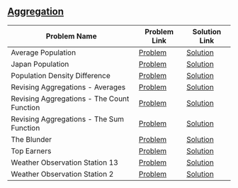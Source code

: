 ## [Aggregation](https://www.hackerrank.com/domains/sql/aggregation)

Problem Name|Problem Link|Solution Link
---|---|---
Average Population|[Problem](https://www.hackerrank.com/challenges/average-population/problem)|[Solution](/average-population.sql)
Japan Population|[Problem](https://www.hackerrank.com/challenges/japan-population/problem)|[Solution](/japan-population.sql)
Population Density Difference|[Problem](https://www.hackerrank.com/challenges/population-density-difference/problem)|[Solution](/population-density-difference.sql)
Revising Aggregations - Averages|[Problem](https://www.hackerrank.com/challenges/revising-aggregations-the-average-function/problem)|[Solution](/revising-aggregations-the-average-function.sql)
Revising Aggregations - The Count Function|[Problem](https://www.hackerrank.com/challenges/revising-aggregations-the-count-function/problem)|[Solution](/revising-aggregations-the-count-function.sql)
Revising Aggregations - The Sum Function|[Problem](https://www.hackerrank.com/challenges/revising-aggregations-sum/problem)|[Solution](/revising-aggregations-sum.sql)
The Blunder|[Problem](https://www.hackerrank.com/challenges/the-blunder/problem)|[Solution](/the-blunder.sql)
Top Earners|[Problem](https://www.hackerrank.com/challenges/earnings-of-employees/problem)|[Solution](/earnings-of-employees.sql)
Weather Observation Station 13|[Problem](https://www.hackerrank.com/challenges/weather-observation-station-13/problem)|[Solution](/weather-observation-station-13.sql)
Weather Observation Station 2|[Problem](https://www.hackerrank.com/challenges/weather-observation-station-2/problem)|[Solution](/weather-observation-station-2.sql)
